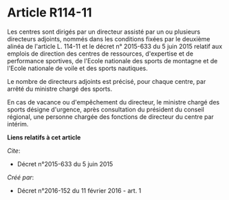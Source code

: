 # Article R114-11

Les centres sont dirigés par un directeur assisté par un ou plusieurs directeurs adjoints, nommés dans les conditions fixées
par le deuxième alinéa de l'article L. 114-11 et le décret n° 2015-633 du 5 juin 2015 relatif aux emplois de direction des
centres de ressources, d'expertise et de performance sportives, de l'Ecole nationale des sports de montagne et de l'Ecole
nationale de voile et des sports nautiques. 

Le nombre de directeurs adjoints est précisé, pour chaque centre, par arrêté du ministre chargé des sports. 

En cas de vacance ou d'empêchement du directeur, le ministre chargé des sports désigne d'urgence, après consultation du
président du conseil régional, une personne chargée des fonctions de directeur du centre par intérim.

**Liens relatifs à cet article**

_Cite_:

  - Décret n°2015-633 du 5 juin 2015

_Créé par_:

  - Décret n°2016-152 du 11 février 2016 - art. 1
